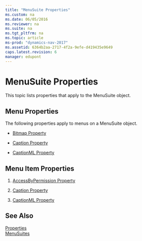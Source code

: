```yaml
---
title: "MenuSuite Properties"
ms.custom: na
ms.date: 06/05/2016
ms.reviewer: na
ms.suite: na
ms.tgt_pltfrm: na
ms.topic: article
ms-prod: "dynamics-nav-2017"
ms.assetid: 6364b2aa-2717-4f2a-9efe-d419435e9649
caps.latest.revision: 6
manager: edupont
---
```

# MenuSuite Properties
This topic lists properties that apply to the MenuSuite object.  
  
## Menu Properties  
 The following properties apply to menus on a MenuSuite object.  
  
-   [Bitmap Property](Bitmap-Property.md)  
  
-   [Caption Property](Caption-Property-duplicate.md)  
  
-   [CaptionML Property](CaptionML-Property.md)  
  
## Menu Item Properties  
  
1.  [AccessByPermission Property](AccessByPermission-Property.md)  
  
2.  [Caption Property](Caption-Property-duplicate.md)  
  
3.  [CaptionML Property](CaptionML-Property.md)  
  
## See Also  
 [Properties](Properties.md)   
 [MenuSuites](MenuSuites.md)